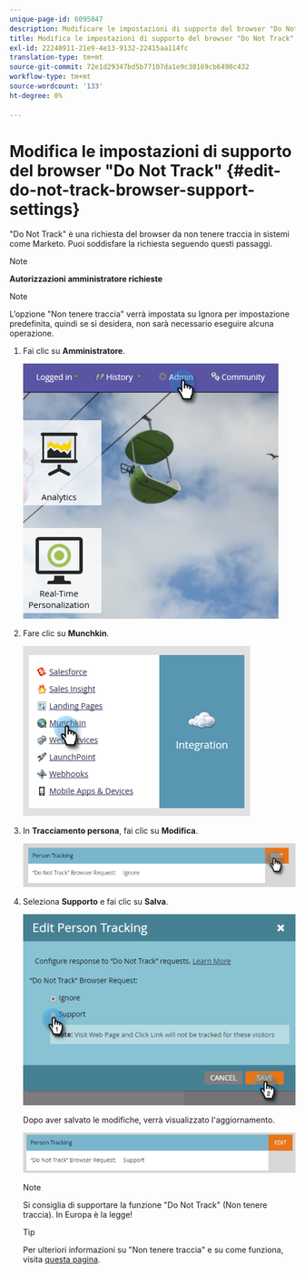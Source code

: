 ```yaml
---
unique-page-id: 6095047
description: Modificare le impostazioni di supporto del browser "Do Not Track" - Marketo Docs - Documentazione del prodotto
title: Modifica le impostazioni di supporto del browser "Do Not Track"
exl-id: 22248911-21e9-4e13-9132-22415aa114fc
translation-type: tm+mt
source-git-commit: 72e1d29347bd5b77107da1e9c30169cb6490c432
workflow-type: tm+mt
source-wordcount: '133'
ht-degree: 0%

---
```


# Modifica le impostazioni di supporto del browser &quot;Do Not Track&quot; {#edit-do-not-track-browser-support-settings}

&quot;Do Not Track&quot; è una richiesta del browser da non tenere traccia in sistemi come Marketo. Puoi soddisfare la richiesta seguendo questi passaggi.

>[!NOTE]
>
>**Autorizzazioni amministratore richieste**

>[!NOTE]
>
>L’opzione &quot;Non tenere traccia&quot; verrà impostata su Ignora per impostazione predefinita, quindi se si desidera, non sarà necessario eseguire alcuna operazione.

1. Fai clic su **Amministratore**.

   ![](assets/one.png)

1. Fare clic su **Munchkin**.

   ![](assets/two.png)

1. In **Tracciamento persona**, fai clic su **Modifica**.

   ![](assets/three-2.png)

1. Seleziona **Supporto** e fai clic su **Salva**.

   ![](assets/four-1.png)

   Dopo aver salvato le modifiche, verrà visualizzato l&#39;aggiornamento.

   ![](assets/five-1.png)

   >[!NOTE]
   >
   >Si consiglia di supportare la funzione &quot;Do Not Track&quot; (Non tenere traccia). In Europa è la legge!

   >[!TIP]
   >
   >Per ulteriori informazioni su &quot;Non tenere traccia&quot; e su come funziona, visita [questa pagina](https://en.wikipedia.org/wiki/Do_Not_Track).
